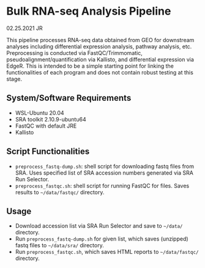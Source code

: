 # Bulk RNA-seq Analysis Pipeline
02.25.2021 JR

This pipeline processes RNA-seq data obtained from GEO for downstream analyses including differential expression analysis, pathway analysis, etc. Preprocessing is conducted via FastQC/Trimmomatic, pseudoalignment/quantification via Kallisto, and differential expression via EdgeR. This is intended to be a simple starting point for linking the functionalities of each program and does not contain robust testing at this stage.

## System/Software Requirements
- WSL-Ubuntu 20.04
- SRA toolkit 2.10.9-ubuntu64
- FastQC with default JRE
- Kallisto

## Script Functionalities
- `preprocess_fastq-dump.sh`: shell script for downloading fastq files from SRA. Uses specified list of SRA accession numbers generated via SRA Run Selector.
- `preprocess_fastqc.sh`: shell script for running FastQC for files. Saves results to `~/data/fastqc/` directory.

## Usage
- Download accession list via SRA Run Selector and save to `~/data/` directory.
- Run `preprocess_fastq-dump.sh` for given list, which saves (unzipped) fastq files to `~/data/sra/` directory.
- Run `preprocess_fastqc.sh`, which saves HTML reports to `~/data/fastqc/` directory.